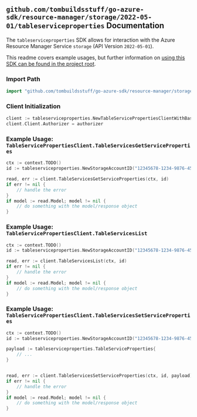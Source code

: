 
## `github.com/tombuildsstuff/go-azure-sdk/resource-manager/storage/2022-05-01/tableserviceproperties` Documentation

The `tableserviceproperties` SDK allows for interaction with the Azure Resource Manager Service `storage` (API Version `2022-05-01`).

This readme covers example usages, but further information on [using this SDK can be found in the project root](https://github.com/tombuildsstuff/go-azure-sdk/tree/main/docs).

### Import Path

```go
import "github.com/tombuildsstuff/go-azure-sdk/resource-manager/storage/2022-05-01/tableserviceproperties"
```


### Client Initialization

```go
client := tableserviceproperties.NewTableServicePropertiesClientWithBaseURI("https://management.azure.com")
client.Client.Authorizer = authorizer
```


### Example Usage: `TableServicePropertiesClient.TableServicesGetServiceProperties`

```go
ctx := context.TODO()
id := tableserviceproperties.NewStorageAccountID("12345678-1234-9876-4563-123456789012", "example-resource-group", "storageAccountValue")

read, err := client.TableServicesGetServiceProperties(ctx, id)
if err != nil {
	// handle the error
}
if model := read.Model; model != nil {
	// do something with the model/response object
}
```


### Example Usage: `TableServicePropertiesClient.TableServicesList`

```go
ctx := context.TODO()
id := tableserviceproperties.NewStorageAccountID("12345678-1234-9876-4563-123456789012", "example-resource-group", "storageAccountValue")

read, err := client.TableServicesList(ctx, id)
if err != nil {
	// handle the error
}
if model := read.Model; model != nil {
	// do something with the model/response object
}
```


### Example Usage: `TableServicePropertiesClient.TableServicesSetServiceProperties`

```go
ctx := context.TODO()
id := tableserviceproperties.NewStorageAccountID("12345678-1234-9876-4563-123456789012", "example-resource-group", "storageAccountValue")

payload := tableserviceproperties.TableServiceProperties{
	// ...
}


read, err := client.TableServicesSetServiceProperties(ctx, id, payload)
if err != nil {
	// handle the error
}
if model := read.Model; model != nil {
	// do something with the model/response object
}
```

